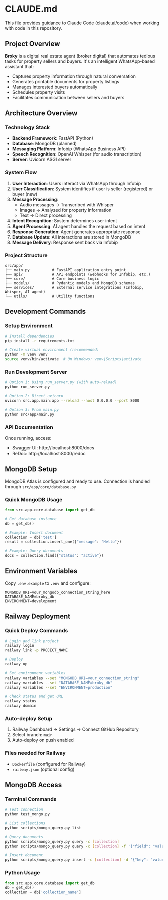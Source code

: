 # CLAUDE.md

This file provides guidance to Claude Code (claude.ai/code) when working with code in this repository.

## Project Overview

**Broky** is a digital real estate agent (broker digital) that automates tedious tasks for property sellers and buyers. It's an intelligent WhatsApp-based assistant that:

- Captures property information through natural conversation
- Generates printable documents for property listings
- Manages interested buyers automatically
- Schedules property visits
- Facilitates communication between sellers and buyers

## Architecture Overview

### Technology Stack

- **Backend Framework**: FastAPI (Python)
- **Database**: MongoDB (planned)
- **Messaging Platform**: Infobip (WhatsApp Business API)
- **Speech Recognition**: OpenAI Whisper (for audio transcription)
- **Server**: Uvicorn ASGI server

### System Flow

1. **User Interaction**: Users interact via WhatsApp through Infobip
2. **User Classification**: System identifies if user is seller (registered) or buyer (new)
3. **Message Processing**:
   - Audio messages → Transcribed with Whisper
   - Images → Analyzed for property information
   - Text → Direct processing
4. **Intent Recognition**: System determines user intent
5. **Agent Processing**: AI agent handles the request based on intent
6. **Response Generation**: Agent generates appropriate response
7. **Database Update**: All interactions are stored in MongoDB
8. **Message Delivery**: Response sent back via Infobip

### Project Structure

```
src/app/
├── main.py          # FastAPI application entry point
├── api/             # API endpoints (webhooks for Infobip, etc.)
├── core/            # Core business logic
├── models/          # Pydantic models and MongoDB schemas
├── services/        # External service integrations (Infobip, Whisper, AI agent)
└── utils/           # Utility functions
```

## Development Commands

### Setup Environment

```bash
# Install dependencies
pip install -r requirements.txt

# Create virtual environment (recommended)
python -m venv venv
source venv/bin/activate  # On Windows: venv\Scripts\activate
```

### Run Development Server

```bash
# Option 1: Using run_server.py (with auto-reload)
python run_server.py

# Option 2: Direct uvicorn
uvicorn src.app.main:app --reload --host 0.0.0.0 --port 8000

# Option 3: From main.py
python src/app/main.py
```

### API Documentation

Once running, access:

- Swagger UI: http://localhost:8000/docs
- ReDoc: http://localhost:8000/redoc

## MongoDB Setup

MongoDB Atlas is configured and ready to use. Connection is handled through `src/app/core/database.py`

### Quick MongoDB Usage

```python
from src.app.core.database import get_db

# Get database instance
db = get_db()

# Example: Insert document
collection = db['test']
result = collection.insert_one({"message": "Hello"})

# Example: Query documents
docs = collection.find({"status": "active"})
```

## Environment Variables

Copy `.env.example` to `.env` and configure:

```
MONGODB_URI=your_mongodb_connection_string_here
DATABASE_NAME=broky_db
ENVIRONMENT=development
```

## Railway Deployment

### Quick Deploy Commands
```bash
# Login and link project
railway login
railway link -p PROJECT_NAME

# Deploy
railway up

# Set environment variables
railway variables --set "MONGODB_URI=your_connection_string"
railway variables --set "DATABASE_NAME=broky_db"
railway variables --set "ENVIRONMENT=production"

# Check status and get URL
railway status
railway domain
```

### Auto-deploy Setup
1. Railway Dashboard → Settings → Connect GitHub Repository
2. Select branch: `main`
3. Auto-deploy on push enabled

### Files needed for Railway
- `Dockerfile` (configured for Railway)
- `railway.json` (optional config)

## MongoDB Access

### Terminal Commands

```bash
# Test connection
python test_mongo.py

# List collections
python scripts/mongo_query.py list

# Query documents
python scripts/mongo_query.py query -c [collection]
python scripts/mongo_query.py query -c [collection] -f '{"field": "value"}'

# Insert document
python scripts/mongo_query.py insert -c [collection] -d '{"key": "value"}'
```

### Python Usage

```python
from src.app.core.database import get_db
db = get_db()
collection = db['collection_name']
```
